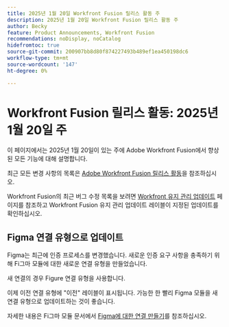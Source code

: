 ```yaml
---
title: 2025년 1월 20일 Workfront Fusion 릴리스 활동 주
description: 2025년 1월 20일 Workfront Fusion 릴리스 활동 주
author: Becky
feature: Product Announcements, Workfront Fusion
recommendations: noDisplay, noCatalog
hidefromtoc: true
source-git-commit: 200907bb8d80f874227493b489ef1ea450198dc6
workflow-type: tm+mt
source-wordcount: '147'
ht-degree: 0%

---
```


# Workfront Fusion 릴리스 활동: 2025년 1월 20일 주

이 페이지에서는 2025년 1월 20일이 있는 주에 Adobe Workfront Fusion에서 향상된 모든 기능에 대해 설명합니다.

최근 모든 변경 사항의 목록은 [Adobe Workfront Fusion 릴리스 활동](/help/workfront-fusion/fusion-product-releases/fusion-release-activity.md)을 참조하십시오.

Workfront Fusion의 최근 버그 수정 목록을 보려면 [Workfront 유지 관리 업데이트](https://experienceleague.adobe.com/en/docs/workfront-known-issues/releases/current-updates) 페이지를 참조하고 Workfront Fusion 유지 관리 업데이트 레이블이 지정된 업데이트를 확인하십시오.

## Figma 연결 유형으로 업데이트

Figma는 최근에 인증 프로세스를 변경했습니다. 새로운 인증 요구 사항을 충족하기 위해 Fi그마 모듈에 대한 새로운 연결 유형을 만들었습니다.

새 연결의 경우 Figure 연결 유형을 사용합니다.

이제 이전 연결 유형에 &quot;이전&quot; 레이블이 표시됩니다. 가능한 한 빨리 Figma 모듈을 새 연결 유형으로 업데이트하는 것이 좋습니다.

자세한 내용은 Fi그마 모듈 문서에서 [Figma에 대한 연결 만들기](/help/workfront-fusion/references/apps-and-modules/third-party-connectors/figma-modules.md#create-a-connection-to-figma)를 참조하십시오.

